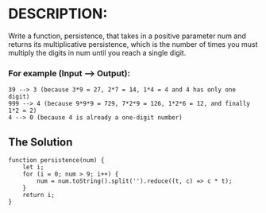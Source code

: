 # DESCRIPTION:
Write a function, persistence, that takes in a positive parameter num and returns its multiplicative persistence, which is the number of times you must multiply the digits in num until you reach a single digit.

### For example (Input --> Output):
```
39 --> 3 (because 3*9 = 27, 2*7 = 14, 1*4 = 4 and 4 has only one digit)
999 --> 4 (because 9*9*9 = 729, 7*2*9 = 126, 1*2*6 = 12, and finally 1*2 = 2)
4 --> 0 (because 4 is already a one-digit number)
```

## The Solution
```
function persistence(num) {
    let i;
    for (i = 0; num > 9; i++) {
        num = num.toString().split('').reduce((t, c) => c * t);
    }
    return i;
}
```